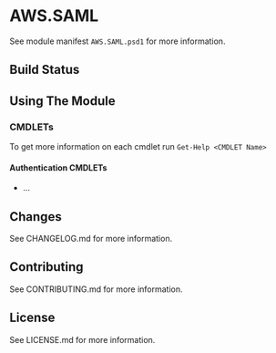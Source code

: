 # AWS.SAML
See module manifest `AWS.SAML.psd1` for more information.

## Build Status


## Using The Module

### CMDLETs
To get more information on each cmdlet run `Get-Help <CMDLET Name>`

#### Authentication CMDLETs
- ...

## Changes
See CHANGELOG.md for more information.

## Contributing
See CONTRIBUTING.md for more information.

## License
See LICENSE.md for more information.